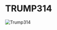 # TRUMP314

![Trump314](https://github.com/user-attachments/assets/4bd08fcc-7583-4186-8ee2-828b88c97a4b)
